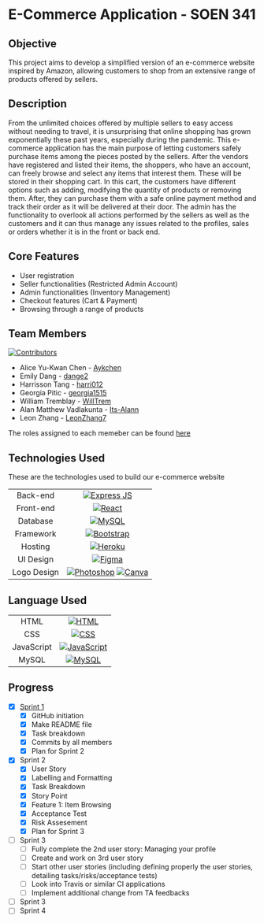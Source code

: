 # E-Commerce Application - SOEN 341

## Objective
This project aims to develop a simplified version of an e-commerce website inspired by Amazon, allowing customers to shop from an extensive range of products offered by sellers.

## Description
From the unlimited choices offered by multiple sellers to easy access without needing to travel, it is unsurprising that online shopping has grown exponentially these past years, especially during the pandemic. This e-commerce application has the main purpose of letting customers safely purchase items among the pieces posted by the sellers. After the vendors have registered and listed their items, the shoppers, who have an account, can freely browse and select any items that interest them. These will be stored in their shopping cart. In this cart, the customers have different options such as adding, modifying the quantity of products or removing them. After, they can purchase them with a safe online payment method and track their order as it will be delivered at their door. The admin has the functionality to overlook all actions performed by the sellers as well as the customers and it can thus manage any issues related to the profiles, sales or orders whether it is in the front or back end. 

## Core Features
-	User registration 
-	Seller functionalities (Restricted Admin Account)
-	Admin functionalities (Inventory Management)
-	Checkout features (Cart & Payment)
-	Browsing through a range of products  

## Team Members
[![Contributors][contributors-shield]][contributors-url]
- Alice Yu-Kwan Chen - [Aykchen](https://github.com/Aykchen)
- Emily Dang - [dange2](https://github.com/dange2)
- Harrisson Tang - [harri012](https://github.com/harri012)
- Georgia Pitic - [georgia1515](https://github.com/georgia1515)
- William Tremblay - [WillTrem](https://github.com/WillTrem)
- Alan Matthew Vadlakunta - [Its-Alann](https://github.com/Its-Alann)
- Leon Zhang - [LeonZhang7](https://github.com/LeonZhang7)

The roles assigned to each memeber can be found [here](https://github.com/Its-Alann/groupD-soen341project2022/wiki/Task-Breakdown)

## Technologies Used
These are the technologies used to build our e-commerce website

|       |                                                  |
| :---: | :----------------------------------------------: |
|  Back-end  | [![Express JS][express-shield]](https://expressjs.com/)    |
| Front-end | [![React][react-shield]](https://reactjs.org/)  |
| Database | [![MySQL][mysql-shield]](https://www.mysql.com/) |
| Framework | [![Bootstrap][bootstrap-shield]](https://getbootstrap.com/) |
| Hosting | [![Heroku][heroku-shield]](https://www.heroku.com/) |
| UI Design | [![Figma][figma-shield]](https://www.figma.com/) |
| Logo Design | [![Photoshop][photoshop-shield]](https://www.adobe.com/ca/products/photoshop.html) [![Canva][canva-shield]](https://www.canva.com/) |

## Language Used

|       |                                                  |
| :---: | :----------------------------------------------: |
|  HTML  | [![HTML][html-shield]](https://expressjs.com/)    |
| CSS | [![CSS][css-shield]](https://reactjs.org/)  |
| JavaScript | [![JavaScript][js-shield]](https://www.javascript.com/) |
| MySQL | [![MySQL][mysql-shield]](https://www.mysql.com/) |

## Progress
- [x] [Sprint 1](https://moodle.concordia.ca/moodle/pluginfile.php/5314863/mod_assign/introattachment/0/SOEN%20341%20Project%20Description%20and%20Sprint%201.docx?forcedownload=1)
  - [x] GitHub initiation
  - [x] Make README file
  - [x] Task breakdown
  - [x] Commits by all members
  - [x] Plan for Sprint 2

- [x] Sprint 2
  - [x] User Story 
  - [x] Labelling and Formatting
  - [x] Task Breakdown
  - [x] Story Point 
  - [x] Feature 1: Item Browsing
  - [x] Acceptance Test
  - [x] Risk Assesement
  - [x] Plan for Sprint 3

- [ ] Sprint 3
  - [ ] Fully complete the 2nd user story: Managing your profile
  - [ ] Create and work on 3rd user story
  - [ ] Start other user stories (including defining properly the user stories, detailing tasks/risks/acceptance tests)
  - [ ] Look into Travis or similar CI applications
  - [ ] Implement additional change from TA feedbacks

- [ ] Sprint 3
- [ ] Sprint 4

<!-- Links for buttons -->
[contributors-shield]: https://img.shields.io/github/contributors/Its-Alann/groupD-soen341project2022.svg?style=for-the-badge
[contributors-url]: https://github.com/Its-Alann/groupD-soen341project2022/graphs/contributors
[express-shield]: https://img.shields.io/badge/Express.js-000000?style=for-the-badge&logo=express&logoColor=white
[react-shield]: https://img.shields.io/badge/React-20232A?style=for-the-badge&logo=react&logoColor=61DAFB
[mysql-shield]: https://img.shields.io/badge/MySQL-005C84?style=for-the-badge&logo=mysql&logoColor=white
[bootstrap-shield]: https://img.shields.io/badge/Bootstrap-563D7C?style=for-the-badge&logo=bootstrap&logoColor=white
[js-shield]: https://img.shields.io/badge/JavaScript-323330?style=for-the-badge&logo=javascript&logoColor=F7DF1E
[html-shield]: https://img.shields.io/badge/HTML5-E34F26?style=for-the-badge&logo=html5&logoColor=white
[css-shield]: https://img.shields.io/badge/CSS3-1572B6?style=for-the-badge&logo=css3&logoColor=white
[heroku-shield]: https://img.shields.io/badge/Heroku-430098?style=for-the-badge&logo=heroku&logoColor=white
[figma-shield]: https://img.shields.io/badge/Figma-F24E1E?style=for-the-badge&logo=figma&logoColor=white
[photoshop-shield]: https://img.shields.io/badge/Adobe%20Photoshop-31A8FF?style=for-the-badge&logo=Adobe%20Photoshop&logoColor=black
[canva-shield]: https://img.shields.io/badge/Canva-%2300C4CC.svg?&style=for-the-badge&logo=Canva&logoColor=white




